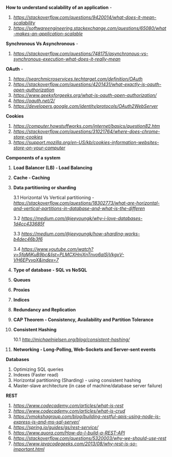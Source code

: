 
**How to understand scalability of an application** - 

  1. *https://stackoverflow.com/questions/9420014/what-does-it-mean-scalability*
  2. *https://softwareengineering.stackexchange.com/questions/65080/what-makes-an-application-scalable*

**Synchronous Vs Asynchronous** - 

  1. *https://stackoverflow.com/questions/748175/asynchronous-vs-synchronous-execution-what-does-it-really-mean*

**OAuth** -

  1. *https://searchmicroservices.techtarget.com/definition/OAuth*
  2. *https://stackoverflow.com/questions/4201431/what-exactly-is-oauth-open-authorization* 
  3. *https://www.geeksforgeeks.org/what-is-oauth-open-authorization/*
  4. *https://oauth.net/2/*
  5. *https://developers.google.com/identity/protocols/OAuth2WebServer*
  
**Cookies**

  1. *https://computer.howstuffworks.com/internet/basics/question82.htm*
  2. *https://stackoverflow.com/questions/31021764/where-does-chrome-store-cookies*
  3. *https://support.mozilla.org/en-US/kb/cookies-information-websites-store-on-your-computer*
  
**Components of a system**

  1. **Load Balancer (LB) - Load Balancing**
  2. **Cache - Caching**
  3. **Data partitioning or sharding**
      
      3.1 Horizontal Vs Vertical partitioning - *https://stackoverflow.com/questions/18302773/what-are-horizontal-and-vertical-partitions-in-database-and-what-is-the-differen*
      
      3.2 *https://medium.com/@jeeyoungk/why-i-love-databases-1d4cc433685f*
      
      3.3 *https://medium.com/@jeeyoungk/how-sharding-works-b4dec46b3f6*
      
      3.4 *https://www.youtube.com/watch?v=5faMjKuB9bc&list=PLMCXHnjXnTnvo6alSjVkgxV-VH6EPyvoX&index=7*
      
  4. **Type of database - SQL vs NoSQL**
  5. **Queues**
  6. **Proxies**
  7. **Indices**
  8. **Redundancy and Replication**
  9. **CAP Theorem - Consistency, Availability and Partition Tolerance**
  10. **Consistent Hashing**
  
      10.1 *http://michaelnielsen.org/blog/consistent-hashing/*
  
  11. **Networking - Long-Polling, Web-Sockets and Server-sent events**
  
**Databases**

  1. Optimizing SQL queries
  2. Indexes (Faster read)
  3. Horizontal partitioning (Sharding) - using consistent hashing
  4. Master-slave architecture (in case of machine/database server failure)

**REST**

  1. *https://www.codecademy.com/articles/what-is-rest*
  2. *https://www.codecademy.com/articles/what-is-crud*
  3. *https://vmokshagroup.com/blog/building-restful-apis-using-node-js-express-js-and-ms-sql-server/*
  4. *https://spring.io/guides/gs/rest-service/*
  5. *https://www.quora.com/How-do-I-build-a-REST-API*
  6. *https://stackoverflow.com/questions/5320003/why-we-should-use-rest*
  7. *https://www.javacodegeeks.com/2013/08/why-rest-is-so-important.html*
